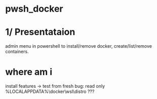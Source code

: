 # pwsh_docker

# 1/ Presentataion

admin menu in powershell to install/remove docker, create/list/remove containers.


# where am i

install features -> test from fresh
bug: read only %LOCALAPPDATA%\docker\wsl\distro  ???